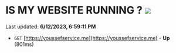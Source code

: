 # IS MY WEBSITE RUNNING ? [![](https://img.shields.io/static/v1?label=Sponsor&message=%E2%9D%A4&logo=GitHub&color=%23fe8e86)](https://github.com/sponsors/<username>)

Last updated: **6/12/2023, 6:59:11 PM**

- `GET` [https://youssefservice.me](https://youssefservice.me) - **Up** (801ms)

